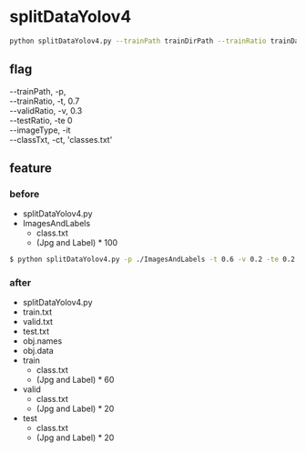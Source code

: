 # splitDataYolov4   
```bash
python splitDataYolov4.py --trainPath trainDirPath --trainRatio trainDataRatio --validRatio validDataRatio --testRatio testDataRatio --imageType dataImageType --classTxt classTextFile  
```
  
## flag  
--trainPath, -p,   
--trainRatio, -t, 0.7  
--validRatio, -v, 0.3  
--testRatio, -te 0  
--imageType, -it  
--classTxt, -ct, 'classes.txt'    
  
  
## feature  
### before
   
* splitDataYolov4.py
* ImagesAndLabels   
    * class.txt  
    * (Jpg and Label) * 100  
   
  
```bash
$ python splitDataYolov4.py -p ./ImagesAndLabels -t 0.6 -v 0.2 -te 0.2 -it jpg -ct class.txt  
```
### after
   
* splitDataYolov4.py    
* train.txt  
* valid.txt  
* test.txt  
* obj.names
* obj.data
* train    
    * class.txt  
    * (Jpg and Label) * 60    
* valid   
    * class.txt  
    * (Jpg and Label) * 20    
* test    
    * class.txt  
    * (Jpg and Label) * 20   
    